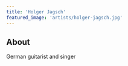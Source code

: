 ```yaml
---
title: 'Holger Jagsch'
featured_image: 'artists/holger-jagsch.jpg'
---
```


## About

German guitarist and singer

